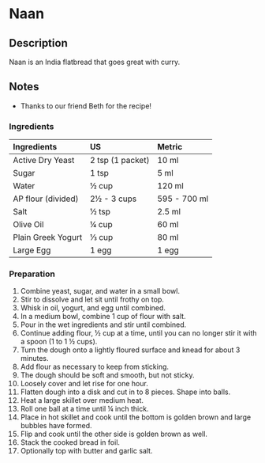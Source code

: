 # Naan
## Description
Naan is an India flatbread that goes great with curry.

## Notes

* Thanks to our friend Beth for the recipe!

### Ingredients

|Ingredients | US    |Metric |
|:-----------|:------|:------|
| Active Dry Yeast | 2 tsp (1 packet) | 10 ml |
| Sugar | 1 tsp | 5 ml |
| Water | &frac12; cup | 120 ml |
| AP flour (divided) | 2&frac12; - 3 cups | 595 - 700 ml |
| Salt | &frac12; tsp | 2.5 ml |
| Olive Oil | &frac14; cup | 60 ml |
| Plain Greek Yogurt | &frac13; cup | 80 ml |
| Large Egg | 1 egg | 1 egg |

### Preparation

1. Combine yeast, sugar, and water in a small bowl.
1. Stir to dissolve and let sit until frothy on top.
1. Whisk in oil, yogurt, and egg until combined.
1. In a medium bowl, combine 1 cup of flour with salt.
1. Pour in the wet ingredients and stir until combined.
1. Continue adding flour, &frac12; cup at a time, until you can no longer stir it with a spoon (1 to 1 &frac12; cups).
1. Turn the dough onto a lightly floured surface and knead for about 3 minutes.
1. Add flour as necessary to keep from sticking.
1. The dough should be soft and smooth, but not sticky.
1. Loosely cover and let rise for one hour.
1. Flatten dough into a disk and cut in to 8 pieces. Shape into balls.
1. Heat a large skillet over medium heat.
1. Roll one ball at a time until &frac14; inch thick.
1. Place in hot skillet and cook until the bottom is golden brown and large bubbles have formed.
1. Flip and cook until the other side is golden brown as well.
1. Stack the cooked bread in foil.
1. Optionally top with butter and garlic salt.
